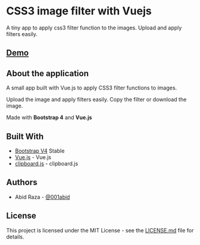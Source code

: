 # CSS3 image filter with Vuejs

A tiny app to apply css3 filter function to the images. Upload and apply filters easily.

## [Demo](//coderomeos.org/utils/vuejs-css3-image-filter)

## About the application
A small app built with Vue.js to apply CSS3 filter functions to images.

Upload the image and apply filters easily. Copy the filter or download the image.

Made with **Bootstrap 4** and **Vue.js**

## Built With

* [Bootstrap V4](https://getbootstrap.com/docs/4.0/getting-started/introduction/) Stable
* [Vue.js](https://vuejs.org/) - Vue.js
* [clipboard.js](https://clipboardjs.com) - clipboard.js

## Authors

* Abid Raza - [@001abid](https://twitter.com/001abid)

## License

This project is licensed under the MIT License - see the [LICENSE.md](LICENSE.md) file for details.
